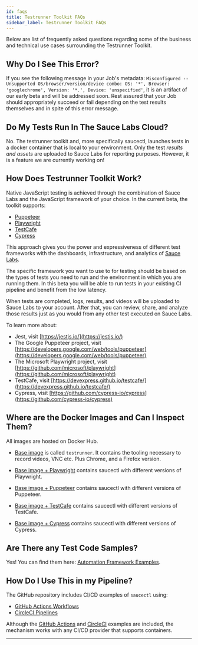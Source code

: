 ```yaml
---
id: faqs
title: Testrunner Toolkit FAQs
sidebar_label: Testrunner Toolkit FAQs
---
```

<!--# Testrunner Toolkit FAQs-->

Below are list of frequently asked questions regarding some of the business and technical use cases surrounding the Testrunner Toolkit.

<!--__Table of Contents__
* [Why Do I See This Error?](#why-do-i-see-this-error?)
* [Do My Tests Run In The Sauce Labs Cloud?](#do-my-tests-run-in-the-sauce-labs-cloud?)
* [Why Testrunner Toolkit?](#why-testrunner-toolkit?)
* [Where are the Docker Images and Can I Inspect Them?](#where-are-the-docker-images-and-can-i-inspect-them?)
* [Are There any Framework Test Code Samples?](#are-there-any-framework-test-code-samples?)
* [How Do I Use This in my Pipeline?](#how-do-i-use-this-in-my-pipeline?)
-->

## Why Do I See This Error?
If you see the following message in your Job's metadata: `Misconfigured -- Unsupported OS/browser/version/device combo: OS: '*', Browser: 'googlechrome', Version: '*.', Device: 'unspecified'`, it is an artifact of our early beta and will be addressed soon. Rest assured that your Job should appropriately succeed or fail depending on the test results themselves and in spite of this error message.

## Do My Tests Run In The Sauce Labs Cloud?
No. The testrunner toolkit and, more specifically saucectl, launches tests in a docker container that is local to your environment. Only the test *results and assets* are uploaded to Sauce Labs for reporting purposes.
However, it is a feature we are currently working on!

## How Does Testrunner Toolkit Work?
Native JavaScript testing is achieved through the combination of Sauce Labs and the
JavaScript framework of your choice. In the current beta, the toolkit supports:
 
* [Puppeteer](https://github.com/puppeteer/puppeteer)
* [Playwright](https://github.com/microsoft/playwright)
* [TestCafe](https://github.com/DevExpress/testcafe)
* [Cypress](https://github.com/cypress-io/cypress)

This approach gives you the power and expressiveness of different test frameworks with the dashboards, infrastructure, and analytics of [Sauce Labs](https://saucelabs.com/). 

The specific framework you want to use to for testing should be based on the types of tests you
need to run and the environment in which you are running them. In this beta you will be able to
run tests in your existing CI pipeline and benefit from the low latency. 

When tests are completed, logs, results, and videos will be uploaded to Sauce Labs to your account. After that, you can review, share, and analyze those results just as you would from any other test executed on Sauce Labs.

To learn more about:

* Jest, visit [https://jestjs.io/](https://jestjs.io/)
* The Google Puppeteer project, visit [https://developers.google.com/web/tools/puppeteer](https://developers.google.com/web/tools/puppeteer)
* The Microsoft Playwright project, visit [https://github.com/microsoft/playwright](https://github.com/microsoft/playwright)
* TestCafe, visit [https://devexpress.github.io/testcafe/](https://devexpress.github.io/testcafe/)
* Cypress, visit [https://github.com/cypress-io/cypress](https://github.com/cypress-io/cypress)

## Where are the Docker Images and Can I Inspect Them?

All images are hosted on Docker Hub. 

* [Base image](https://hub.docker.com/r/saucelabs/testrunner-image/tags)
is called `testrunner`. It contains the tooling necessary to record videos, VNC etc. Plus Chrome, and a Firefox version. 

* [Base image + Playwright](https://hub.docker.com/r/saucelabs/stt-playwright-jest-node/tags)
contains saucectl with different versions of Playwright.

* [Base image + Puppeteer](https://hub.docker.com/r/saucelabs/stt-puppeteer-jest-node/tags)
contains saucectl with different versions of Puppeteer.

* [Base image + TestCafe](https://hub.docker.com/r/saucelabs/stt-testcafe-node/tags)
contains saucectl with different versions of TestCafe.

* [Base image + Cypress](https://hub.docker.com/r/saucelabs/stt-cypress-mocha-node/tags) contains saucectl with different versions of Cypress.

## Are There any Test Code Samples? 
Yes! You can find them here: [Automation Framework Examples](test-preparation.md#automation-framework-examples).

## How Do I Use This in my Pipeline?
The GitHub repository includes CI/CD examples of `saucectl` using:
* [GitHub Actions Workflows](https://help.github.com/en/actions) 
* [CircleCI Pipelines](https://circleci.com/docs/2.0/configuration-reference/) 

Although the [GitHub Actions](./.github/workflows/tests.yml) and [CircleCI](./.circleci/config.yml) 
examples are included, the mechanism works with any CI/CD provider that supports containers.
___
